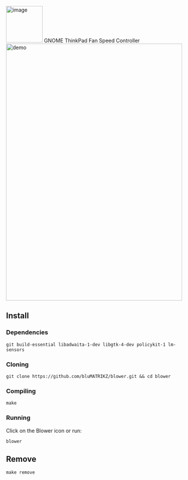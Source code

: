 <img width="100" height="100" alt="image" src="https://github.com/user-attachments/assets/53bdc388-d76a-4e8a-bd55-c003127f79a7" />
                 GNOME ThinkPad Fan Speed Controller


<img width="482" height="704" alt="demo" src="https://github.com/user-attachments/assets/5058daae-89fe-44b7-a55d-302492c2f964" />

## Install

### Dependencies 
```
git build-essential libadwaita-1-dev libgtk-4-dev policykit-1 lm-sensors  
```

### Cloning
```
git clone https://github.com/bluMATRIKZ/blower.git && cd blower
```

### Compiling
```
make
```

### Running
Click on the Blower icon or run:
```
blower
```

## Remove
```
make remove
```
